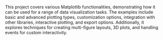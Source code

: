 This project covers various Matplotlib functionalities, demonstrating how it can be used for a range of data visualization tasks. The examples include basic and advanced plotting types, customization options, integration with other libraries, interactive plotting, and export options. Additionally, it explores techniques for creating multi-figure layouts, 3D plots, and handling events for custom interactivity.

